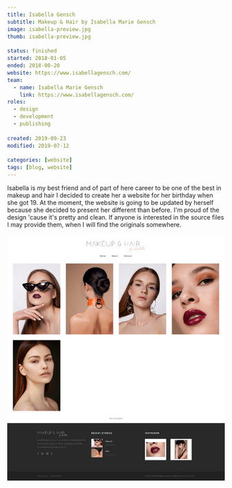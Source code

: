 ```yaml
---
title: Isabella Gensch
subtitle: Makeup & Hair by Isabella Marie Gensch
image: isabella-preview.jpg
thumb: isabella-preview.jpg

status: finished
started: 2018-01-05
ended: 2018-08-20
website: https://www.isabellagensch.com/
team:
  - name: Isabella Marie Gensch
    link: https://www.isabellagensch.com/
roles:
  - design
  - development
  - publishing

created: 2019-09-23
modified: 2019-07-12

categories: [website]
tags: [blog, website]
---
```


Isabella is my best friend and of part of here career to be one of the best in makeup and
hair I decided to create her a website for her birthday when she got 19. At the moment,
the website is going to be updated by herself because she decided to present her different
than before. I'm proud of the design 'cause it's pretty and clean. If anyone is interested
in the source files I may provide them, when I will find the originals somewhere.

![View of her homepage](isabella.png)

